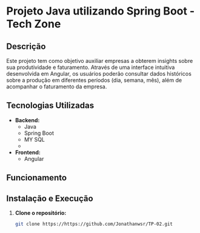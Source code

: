# Projeto Java utilizando Spring Boot - Tech Zone

## Descrição

Este projeto tem como objetivo auxiliar empresas a obterem insights sobre sua produtividade e faturamento. Através de uma interface intuitiva desenvolvida em Angular, os usuários poderão consultar dados históricos sobre a produção em diferentes períodos (dia, semana, mês), além de acompanhar o faturamento da empresa.

## Tecnologias Utilizadas

* **Backend:**
    * Java
    * Spring Boot
    * MY SQL
    * 
* **Frontend:**
    * Angular

## Funcionamento



## Instalação e Execução


1. **Clone o repositório:**
   ```bash
   git clone https://https://github.com/Jonathanwsr/TP-02.git




